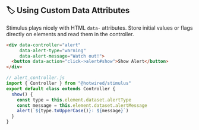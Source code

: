 ## 🏷️ Using Custom Data Attributes

Stimulus plays nicely with HTML `data-` attributes. Store initial values or flags directly on elements and read them in the controller.

```html
<div data-controller="alert"
     data-alert-type="warning"
     data-alert-message="Watch out!">
  <button data-action="click->alert#show">Show Alert</button>
</div>
```

```javascript
// alert_controller.js
import { Controller } from "@hotwired/stimulus"
export default class extends Controller {
  show() {
    const type = this.element.dataset.alertType
    const message = this.element.dataset.alertMessage
    alert(`${type.toUpperCase()}: ${message}`)
  }
}
```